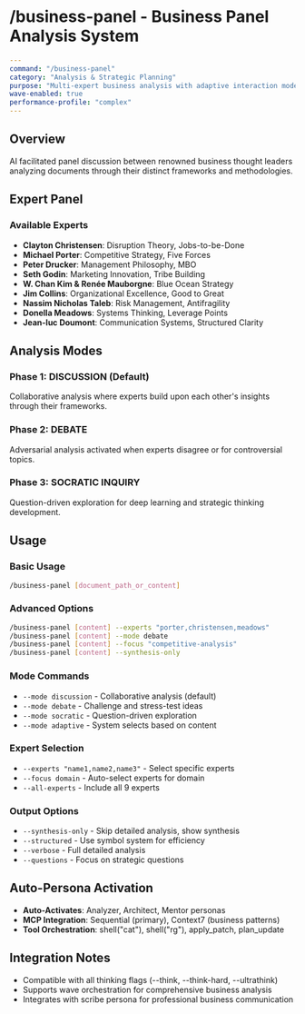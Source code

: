 # /business-panel - Business Panel Analysis System

```yaml
---
command: "/business-panel"
category: "Analysis & Strategic Planning"
purpose: "Multi-expert business analysis with adaptive interaction modes"
wave-enabled: true
performance-profile: "complex"
---
```

## Overview

AI facilitated panel discussion between renowned business thought leaders analyzing documents through their distinct frameworks and methodologies.

## Expert Panel

### Available Experts

- **Clayton Christensen**: Disruption Theory, Jobs-to-be-Done
- **Michael Porter**: Competitive Strategy, Five Forces
- **Peter Drucker**: Management Philosophy, MBO
- **Seth Godin**: Marketing Innovation, Tribe Building
- **W. Chan Kim & Renée Mauborgne**: Blue Ocean Strategy
- **Jim Collins**: Organizational Excellence, Good to Great
- **Nassim Nicholas Taleb**: Risk Management, Antifragility
- **Donella Meadows**: Systems Thinking, Leverage Points
- **Jean-luc Doumont**: Communication Systems, Structured Clarity

## Analysis Modes

### Phase 1: DISCUSSION (Default)

Collaborative analysis where experts build upon each other's insights through their frameworks.

### Phase 2: DEBATE

Adversarial analysis activated when experts disagree or for controversial topics.

### Phase 3: SOCRATIC INQUIRY

Question-driven exploration for deep learning and strategic thinking development.

## Usage

### Basic Usage

```bash
/business-panel [document_path_or_content]
```

### Advanced Options

```bash
/business-panel [content] --experts "porter,christensen,meadows"
/business-panel [content] --mode debate
/business-panel [content] --focus "competitive-analysis"
/business-panel [content] --synthesis-only
```

### Mode Commands

- `--mode discussion` - Collaborative analysis (default)
- `--mode debate` - Challenge and stress-test ideas
- `--mode socratic` - Question-driven exploration
- `--mode adaptive` - System selects based on content

### Expert Selection

- `--experts "name1,name2,name3"` - Select specific experts
- `--focus domain` - Auto-select experts for domain
- `--all-experts` - Include all 9 experts

### Output Options

- `--synthesis-only` - Skip detailed analysis, show synthesis
- `--structured` - Use symbol system for efficiency
- `--verbose` - Full detailed analysis
- `--questions` - Focus on strategic questions

## Auto-Persona Activation

- **Auto-Activates**: Analyzer, Architect, Mentor personas
- **MCP Integration**: Sequential (primary), Context7 (business patterns)
- **Tool Orchestration**: shell("cat"), shell("rg"), apply_patch, plan_update

## Integration Notes

- Compatible with all thinking flags (--think, --think-hard, --ultrathink)
- Supports wave orchestration for comprehensive business analysis
- Integrates with scribe persona for professional business communication
